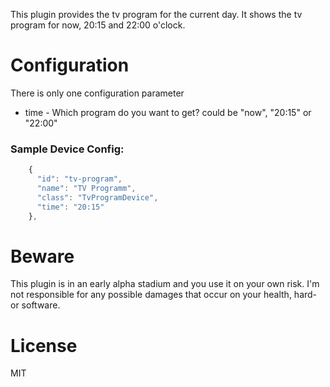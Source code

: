 This plugin provides the tv program for the current day. It shows the tv program for now, 20:15 and 22:00 o'clock.

# Configuration
There is only one configuration parameter
* time - Which program do you want to get? could be "now", "20:15" or "22:00"

### Sample Device Config:
```javascript
    {
      "id": "tv-program",
      "name": "TV Programm",
      "class": "TvProgramDevice",
      "time": "20:15"
    },
```

# Beware
This plugin is in an early alpha stadium and you use it on your own risk.
I'm not responsible for any possible damages that occur on your health, hard- or software.

# License
MIT
